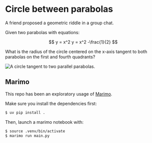 # Circle between parabolas

A friend proposed a geometric riddle in a group chat.

Given two parabolas with equations:

$$
y = x^2
y = x^2 -\frac{1}{2}
$$

What is the radius of the circle centered on the x-axis tangent to both parabolas on the first and fourth quadrants?

![A circle tangent to two parallel parabolas.](./desmos-graph.b64)

## Marimo

This repo has been an exploratory usage of [Marimo](https://marimo.io/).

Make sure you install the dependencies first:

```sh
$ uv pip install .
```

Then, launch a marimo notebook with:

```sh
$ source .venv/bin/activate
$ marimo run main.py
```


